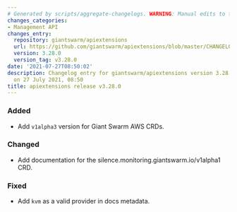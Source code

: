 ```yaml
---
# Generated by scripts/aggregate-changelogs. WARNING: Manual edits to this files will be overwritten.
changes_categories:
- Management API
changes_entry:
  repository: giantswarm/apiextensions
  url: https://github.com/giantswarm/apiextensions/blob/master/CHANGELOG.md#3280---2021-07-27
  version: 3.28.0
  version_tag: v3.28.0
date: '2021-07-27T08:50:02'
description: Changelog entry for giantswarm/apiextensions version 3.28.0, published
  on 27 July 2021, 08:50
title: apiextensions release v3.28.0
---
```


### Added
- Add `v1alpha3` version for Giant Swarm AWS CRDs.
### Changed
- Add documentation for the silence.monitoring.giantswarm.io/v1alpha1 CRD.
### Fixed
- Add `kvm` as a valid provider in docs metadata.
